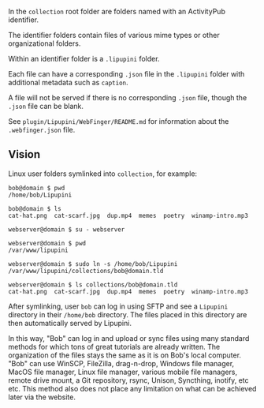 In the `collection` root folder are folders named with an ActivityPub identifier.

The identifier folders contain files of various mime types or other organizational folders.

Within an identifier folder is a `.lipupini` folder.

Each file can have a corresponding `.json` file in the `.lipupini` folder with additional metadata such as `caption`.

A file will not be served if there is no corresponding `.json` file, though the `.json` file can be blank.

See `plugin/Lipupini/WebFinger/README.md` for information about the `.webfinger.json` file.

## Vision

Linux user folders symlinked into `collection`, for example:

```shell
bob@domain $ pwd
/home/bob/Lipupini

bob@domain $ ls
cat-hat.png  cat-scarf.jpg  dup.mp4  memes  poetry  winamp-intro.mp3

webserver@domain $ su - webserver

webserver@domain $ pwd
/var/www/lipupini

webserver@domain $ sudo ln -s /home/bob/Lipupini /var/www/lipupini/collections/bob@domain.tld

webserver@domain $ ls collections/bob@domain.tld
cat-hat.png  cat-scarf.jpg  dup.mp4  memes  poetry  winamp-intro.mp3
```
After symlinking, user `bob` can log in using SFTP and see a `Lipupini` directory in their `/home/bob` directory. The files placed in this directory are then automatically served by Lipupini.

In this way, "Bob" can log in and upload or sync files using many standard methods for which tons of great tutorials are already written. The organization of the files stays the same as it is on Bob's local computer. "Bob" can use WinSCP, FileZilla, drag-n-drop, Windows file manager, MacOS file manager, Linux file manager, various mobile file managers, remote drive mount, a Git repository, rsync, Unison, Syncthing, inotify, etc etc. This method also does not place any limitation on what can be achieved later via the website.
